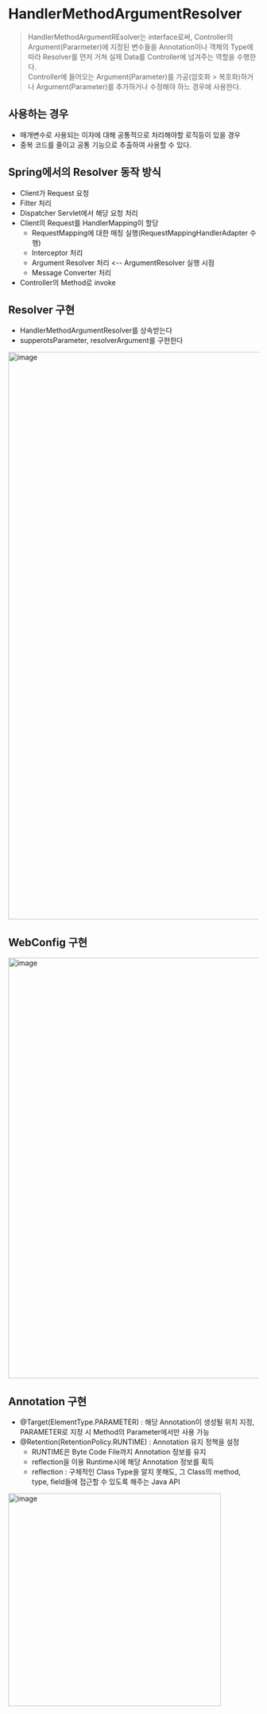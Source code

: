 # HandlerMethodArgumentResolver
> HandlerMethodArgumentREsolver는 interface로써, Controller의 Argument(Pararmeter)에 지정된 변수들을 Annotation이나 객체의 Type에 따라 Resolver를 먼저 거쳐 실제 Data를 Controller에 넘겨주는 역할을 수행한다.<br>
> Controller에 들어오는 Argument(Parameter)를 가공(암호화 > 복호화)하거나 Argument(Parameter)를 추가하거나 수정해야 하느 경우에 사용한다.


## 사용하는 경우
- 매개변수로 사용되는 이자에 대해 공통적으로 처리해야할 로직등이 있을 경우
- 중복 코드를 줄이고 공통 기능으로 추출하여 사용할 수 있다.


## Spring에서의 Resolver 동작 방식
- Client가 Request 요청
- Filter 처리
- Dispatcher Servlet에서 해당 요청 처리
- Client의 Request를 HandlerMapping이 할당
  - RequestMapping에 대한 매칭 실행(RequestMappingHandlerAdapter 수행)
  - Interceptor 처리
  - Argument Resolver 처리 <-- ArgumentResolver 실행 시점
  - Message Converter 처리
- Controller의 Method로 invoke


## Resolver 구현
- HandlerMethodArgumentResolver를 상속받는다
- supperotsParameter, resolverArgument를 구현한다

<img width="1141" alt="image" src="https://user-images.githubusercontent.com/74396651/227773289-b628d9b4-bddf-4482-a520-718584d9bf2b.png">


## WebConfig 구현

<img width="846" alt="image" src="https://user-images.githubusercontent.com/74396651/227773280-de82034d-9be4-4dd3-a173-2529257a5779.png">


## Annotation 구현
- @Target(ElementType.PARAMETER) : 해당 Annotation이 생성될 위치 지정, PARAMETER로 지정 시 Method의 Parameter에서만 사용 가능
- @Retention(RetentionPolicy.RUNTIME) : Annotation 유지 정책을 설정
  - RUNTIME은 Byte Code File까지 Annotation 정보를 유지
  - reflection을 이용 Runtime시에 해당 Annotation 정보를 획득
  - reflection : 구체적인 Class Type을 알지 못해도, 그 Class의 method, type, field들에 접근할 수 있도록 해주는 Java API

<img width="428" alt="image" src="https://user-images.githubusercontent.com/74396651/227772386-351c7f6b-4b40-428c-9def-81aec6c7de9d.png">
